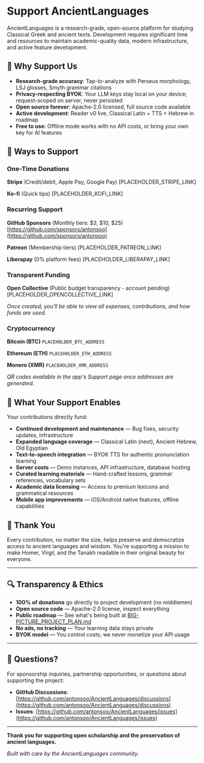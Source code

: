 # Support AncientLanguages

AncientLanguages is a research-grade, open-source platform for studying Classical Greek and ancient texts. Development requires significant time and resources to maintain academic-quality data, modern infrastructure, and active feature development.

## 🎯 Why Support Us

- **Research-grade accuracy**: Tap-to-analyze with Perseus morphology, LSJ glosses, Smyth grammar citations
- **Privacy-respecting BYOK**: Your LLM keys stay local on your device; request-scoped on server, never persisted
- **Open source forever**: Apache-2.0 licensed, full source code available
- **Active development**: Reader v0 live, Classical Latin + TTS + Hebrew in roadmap
- **Free to use**: Offline mode works with no API costs, or bring your own key for AI features

## 💝 Ways to Support

### One-Time Donations

**Stripe** (Credit/debit, Apple Pay, Google Pay)
[PLACEHOLDER_STRIPE_LINK]

**Ko-fi** (Quick tips)
[PLACEHOLDER_KOFI_LINK]

### Recurring Support

**GitHub Sponsors** (Monthly tiers: $3, $10, $25)
[https://github.com/sponsors/antonsoo](https://github.com/sponsors/antonsoo)

**Patreon** (Membership tiers)
[PLACEHOLDER_PATREON_LINK]

**Liberapay** (0% platform fees)
[PLACEHOLDER_LIBERAPAY_LINK]

### Transparent Funding

**Open Collective** (Public budget transparency - account pending)
[PLACEHOLDER_OPENCOLLECTIVE_LINK]

_Once created, you'll be able to view all expenses, contributions, and how funds are used._

### Cryptocurrency

**Bitcoin (BTC)**
`PLACEHOLDER_BTC_ADDRESS`

**Ethereum (ETH)**
`PLACEHOLDER_ETH_ADDRESS`

**Monero (XMR)**
`PLACEHOLDER_XMR_ADDRESS`

_QR codes available in the app's Support page once addresses are generated._

## 🚀 What Your Support Enables

Your contributions directly fund:

- **Continued development and maintenance** — Bug fixes, security updates, infrastructure
- **Expanded language coverage** — Classical Latin (next), Ancient Hebrew, Old Egyptian
- **Text-to-speech integration** — BYOK TTS for authentic pronunciation learning
- **Server costs** — Demo instances, API infrastructure, database hosting
- **Curated learning materials** — Hand-crafted lessons, grammar references, vocabulary sets
- **Academic data licensing** — Access to premium lexicons and grammatical resources
- **Mobile app improvements** — iOS/Android native features, offline capabilities

## 🙏 Thank You

Every contribution, no matter the size, helps preserve and democratize access to ancient languages and wisdom. You're supporting a mission to make Homer, Virgil, and the Tanakh readable in their original beauty for everyone.

---

## 🔍 Transparency & Ethics

- **100% of donations** go directly to project development (no middlemen)
- **Open source code** — Apache-2.0 license, inspect everything
- **Public roadmap** — See what's being built at [BIG-PICTURE_PROJECT_PLAN.md](../BIG-PICTURE_PROJECT_PLAN.md)
- **No ads, no tracking** — Your learning data stays private
- **BYOK model** — You control costs; we never monetize your API usage

---

## 📧 Questions?

For sponsorship inquiries, partnership opportunities, or questions about supporting the project:

- **GitHub Discussions**: [https://github.com/antonsoo/AncientLanguages/discussions](https://github.com/antonsoo/AncientLanguages/discussions)
- **Issues**: [https://github.com/antonsoo/AncientLanguages/issues](https://github.com/antonsoo/AncientLanguages/issues)

---

**Thank you for supporting open scholarship and the preservation of ancient languages.**

_Built with care by the AncientLanguages community._
